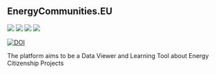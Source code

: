 
## EnergyCommunities.EU

[![](https://img.shields.io/badge/SvelteKit-FF3E00?style=for-the-badge&logo=Svelte&logoColor=white)](https://svelte.dev)
![](https://img.shields.io/badge/Tailwind_CSS-38B2AC?style=for-the-badge&logo=tailwind-css&logoColor=white) ![](https://img.shields.io/badge/daisyUI-1ad1a5?style=for-the-badge&logo=daisyui&logoColor=white) ![](https://img.shields.io/badge/Vite-B73BFE?style=for-the-badge&logo=vite&logoColor=FFD62E)

[![DOI](https://zenodo.org/badge/809662535.svg)](https://zenodo.org/doi/10.5281/zenodo.11491571)


The platform aims to be a Data Viewer and Learning Tool about Energy Citizenship Projects

